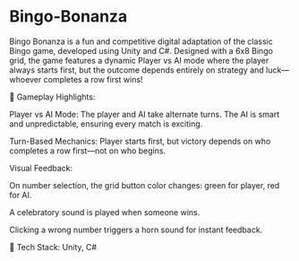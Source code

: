 # Bingo-Bonanza
Bingo Bonanza is a fun and competitive digital adaptation of the classic Bingo game, developed using Unity and C#. Designed with a 6x8 Bingo grid, the game features a dynamic Player vs AI mode where the player always starts first, but the outcome depends entirely on strategy and luck—whoever completes a row first wins!

🧠 Gameplay Highlights:

Player vs AI Mode: The player and AI take alternate turns. The AI is smart and unpredictable, ensuring every match is exciting.

Turn-Based Mechanics: Player starts first, but victory depends on who completes a row first—not on who begins.

Visual Feedback:

On number selection, the grid button color changes: green for player, red for AI.

A celebratory sound is played when someone wins.

Clicking a wrong number triggers a horn sound for instant feedback.

🔧 Tech Stack: Unity, C#
